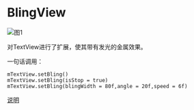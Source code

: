 # BlingView

![图1](https://user-gold-cdn.xitu.io/2018/1/16/160fdd8250998497?w=272&h=480&f=gif&s=306404)

对TextView进行了扩展，使其带有发光的金属效果。

一句话调用：
```
mTextView.setBling()
mTextView.setBling(isStop = true)
mTextView.setBling(blingWidth = 80f,angle = 20f,speed = 6f)
```

[说明](https://juejin.im/post/5a5da7c0f265da3e3c6c270b)


